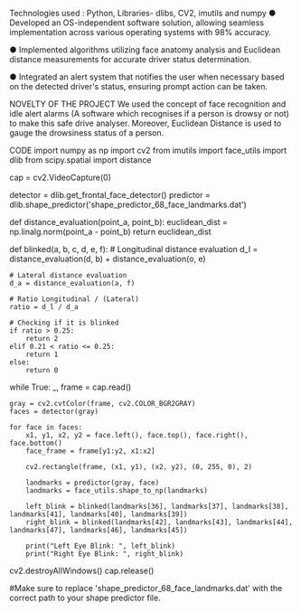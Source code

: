 Technologies used : 
Python, Libraries- dlibs, CV2, imutils and numpy 
● Developed an OS-independent software solution, allowing seamless implementation across various operating systems with 98% accuracy.

● Implemented algorithms utilizing face anatomy analysis and Euclidean distance measurements for accurate driver status determination.

● Integrated an alert system that notifies the user when necessary based on the detected driver's status, ensuring prompt action can be taken.

NOVELTY OF THE PROJECT
We used the concept of face recognition and idle alert alarms (A software which recognises if a person is drowsy or not) to make this safe drive analyser.
Moreover, Euclidean Distance is used to gauge the drowsiness status of a person.

CODE
import numpy as np
import cv2
from imutils import face_utils
import dlib
from scipy.spatial import distance

cap = cv2.VideoCapture(0)

detector = dlib.get_frontal_face_detector()
predictor = dlib.shape_predictor('shape_predictor_68_face_landmarks.dat')

def distance_evaluation(point_a, point_b):
    euclidean_dist = np.linalg.norm(point_a - point_b)
    return euclidean_dist

def blinked(a, b, c, d, e, f):
    # Longitudinal distance evaluation
    d_l = distance_evaluation(d, b) + distance_evaluation(o, e)
    
    # Lateral distance evaluation
    d_a = distance_evaluation(a, f)

    # Ratio Longitudinal / (Lateral)
    ratio = d_l / d_a

    # Checking if it is blinked
    if ratio > 0.25:
        return 2
    elif 0.21 < ratio <= 0.25:
        return 1
    else:
        return 0

while True:
    _, frame = cap.read()

    gray = cv2.cvtColor(frame, cv2.COLOR_BGR2GRAY)
    faces = detector(gray)

    for face in faces:
        x1, y1, x2, y2 = face.left(), face.top(), face.right(), face.bottom()
        face_frame = frame[y1:y2, x1:x2]

        cv2.rectangle(frame, (x1, y1), (x2, y2), (0, 255, 0), 2)

        landmarks = predictor(gray, face)
        landmarks = face_utils.shape_to_np(landmarks)

        left_blink = blinked(landmarks[36], landmarks[37], landmarks[38], landmarks[41], landmarks[40], landmarks[39])
        right_blink = blinked(landmarks[42], landmarks[43], landmarks[44], landmarks[47], landmarks[46], landmarks[45])

        print("Left Eye Blink: ", left_blink)
        print("Right Eye Blink: ", right_blink)

cv2.destroyAllWindows()
cap.release()


#Make sure to replace 'shape_predictor_68_face_landmarks.dat' with the correct path to your shape predictor file.






